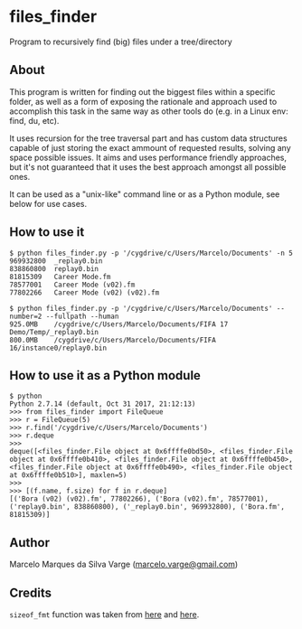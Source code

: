 # files_finder
Program to recursively find (big) files under a tree/directory

## About
This program is written for finding out the biggest files within a specific folder, as well as a form of exposing the rationale and approach used to accomplish this task in the same way as other tools do (e.g. in a Linux env: find, du, etc).

It uses recursion for the tree traversal part and has custom data structures capable of just storing the exact ammount of requested results, solving any space possible issues. It aims and uses performance friendly approaches, but it's not guaranteed that it uses the best approach amongst all possible ones.

It can be used as a "unix-like" command line or as a Python module, see below for use cases.

## How to use it
```
$ python files_finder.py -p '/cygdrive/c/Users/Marcelo/Documents' -n 5
969932800  _replay0.bin
838860800  replay0.bin
81815309   Career Mode.fm
78577001   Career Mode (v02).fm
77802266   Career Mode (v02) (v02).fm

$ python files_finder.py -p '/cygdrive/c/Users/Marcelo/Documents' --number=2 --fullpath --human
925.0MB    /cygdrive/c/Users/Marcelo/Documents/FIFA 17 Demo/Temp/_replay0.bin
800.0MB    /cygdrive/c/Users/Marcelo/Documents/FIFA 16/instance0/replay0.bin
```

## How to use it as a Python module
 
```
$ python
Python 2.7.14 (default, Oct 31 2017, 21:12:13)
>>> from files_finder import FileQueue
>>> r = FileQueue(5)
>>> r.find('/cygdrive/c/Users/Marcelo/Documents')
>>> r.deque
>>>
deque([<files_finder.File object at 0x6ffffe0bd50>, <files_finder.File object at 0x6ffffe0b410>, <files_finder.File object at 0x6ffffe0b450>, <files_finder.File object at 0x6ffffe0b490>, <files_finder.File object at 0x6ffffe0b510>], maxlen=5)
>>>
>>> [(f.name, f.size) for f in r.deque]
[('Bora (v02) (v02).fm', 77802266), ('Bora (v02).fm', 78577001), ('replay0.bin', 838860800), ('_replay0.bin', 969932800), ('Bora.fm', 81815309)]
```


## Author
Marcelo Marques da Silva Varge (marcelo.varge@gmail.com)

## Credits
`sizeof_fmt` function was taken from [here](https://stackoverflow.com/a/1094933/3918806) and [here](https://web.archive.org/web/20111010015624/http://blogmag.net/blog/read/38/Print_human_readable_file_size).
